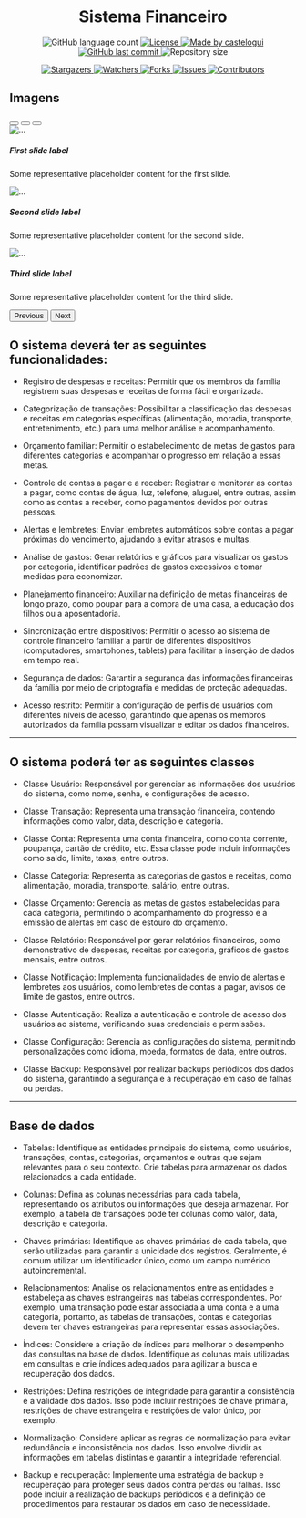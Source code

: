 <div align="center">

# Sistema Financeiro 	
</div>

<p align="center">

  <img alt="GitHub language count" src="https://img.shields.io/github/languages/count/castelogui/login?color=%2304D361">

  <a href="https://github.com/castelogui/login/blob/master/LICENSE">
    <img alt="License" src="https://img.shields.io/badge/license-MIT-brightgreen">
  </a>
	
  <a href="https://www.linkedin.com/in/castelo-guilherme/">
    <img alt="Made by castelogui" src="https://img.shields.io/badge/made%20by-castelogui-%2304D361">
  </a>

  <a href="https://github.com/castelogui/login/commits/master">
    <img alt="GitHub last commit" src="https://img.shields.io/github/last-commit/castelogui/next-level-week">
  </a>

  <img alt="Repository size" src="https://img.shields.io/github/repo-size/castelogui/login">

</p>

<p align="center">
  
  <a href="https://github.com/castelogui/login/stargazers">
    <img alt="Stargazers" src="https://img.shields.io/github/stars/castelogui/login?style=social">
  </a>
  
  <a href="https://github.com/castelogui/login/watchers">
    <img alt="Watchers" src="https://img.shields.io/github/watchers/castelogui/login?style=social">
  </a>
  
  <a href="https://github.com/castelogui/login/network/members">
    <img alt="Forks" src="https://img.shields.io/github/forks/castelogui/login?style=social">
  </a>
  
  <a href="https://github.com/castelogui/login/issues">
    <img alt="Issues" src="https://img.shields.io/github/issues/castelogui/login?style=social">
  </a>
  
  <a href="https://github.com/castelogui/login/contributors">
    <img alt="Contributors" src="https://img.shields.io/github/contributors/castelogui/login?style=social">
  </a>	
</p>

## Imagens

<link href="https://cdn.jsdelivr.net/npm/bootstrap@5.3.0/dist/css/bootstrap.min.css" rel="stylesheet" integrity="sha384-9ndCyUaIbzAi2FUVXJi0CjmCapSmO7SnpJef0486qhLnuZ2cdeRhO02iuK6FUUVM" crossorigin="anonymous">

<div id="carouselExampleCaptions" class="carousel slide">
  <div class="carousel-indicators">
    <button type="button" data-bs-target="#carouselExampleCaptions" data-bs-slide-to="0" class="active" aria-current="true" aria-label="Slide 1"></button>
    <button type="button" data-bs-target="#carouselExampleCaptions" data-bs-slide-to="1" aria-label="Slide 2"></button>
    <button type="button" data-bs-target="#carouselExampleCaptions" data-bs-slide-to="2" aria-label="Slide 3"></button>
  </div>
  <div class="carousel-inner">
    <div class="carousel-item active">
      <img src="./assets/images/project/categorias_contas_create.png" class="d-block w-100" alt="...">
      <div class="carousel-caption d-none d-md-block">
        <h5>First slide label</h5>
        <p>Some representative placeholder content for the first slide.</p>
      </div>
    </div>
    <div class="carousel-item">
      <img src="./assets/images/project/categorias_contas_list.png" class="d-block w-100" alt="...">
      <div class="carousel-caption d-none d-md-block">
        <h5>Second slide label</h5>
        <p>Some representative placeholder content for the second slide.</p>
      </div>
    </div>
    <div class="carousel-item">
      <img src="./assets/images/project/categorias_contas_edit.png" class="d-block w-100" alt="...">
      <div class="carousel-caption d-none d-md-block">
        <h5>Third slide label</h5>
        <p>Some representative placeholder content for the third slide.</p>
      </div>
    </div>
  </div>
  <button class="carousel-control-prev" type="button" data-bs-target="#carouselExampleCaptions" data-bs-slide="prev">
    <span class="carousel-control-prev-icon" aria-hidden="true"></span>
    <span class="visually-hidden">Previous</span>
  </button>
  <button class="carousel-control-next" type="button" data-bs-target="#carouselExampleCaptions" data-bs-slide="next">
    <span class="carousel-control-next-icon" aria-hidden="true"></span>
    <span class="visually-hidden">Next</span>
  </button>
</div>

## O sistema deverá ter as seguintes funcionalidades:

- Registro de despesas e receitas: Permitir que os membros da família registrem suas despesas e receitas de forma fácil e organizada.

- Categorização de transações: Possibilitar a classificação das despesas e receitas em categorias específicas (alimentação, moradia, transporte, entretenimento, etc.) para uma melhor análise e acompanhamento.

- Orçamento familiar: Permitir o estabelecimento de metas de gastos para diferentes categorias e acompanhar o progresso em relação a essas metas.

- Controle de contas a pagar e a receber: Registrar e monitorar as contas a pagar, como contas de água, luz, telefone, aluguel, entre outras, assim como as contas a receber, como pagamentos devidos por outras pessoas.

- Alertas e lembretes: Enviar lembretes automáticos sobre contas a pagar próximas do vencimento, ajudando a evitar atrasos e multas.

- Análise de gastos: Gerar relatórios e gráficos para visualizar os gastos por categoria, identificar padrões de gastos excessivos e tomar medidas para economizar.

- Planejamento financeiro: Auxiliar na definição de metas financeiras de longo prazo, como poupar para a compra de uma casa, a educação dos filhos ou a aposentadoria.

- Sincronização entre dispositivos: Permitir o acesso ao sistema de controle financeiro familiar a partir de diferentes dispositivos (computadores, smartphones, tablets) para facilitar a inserção de dados em tempo real.

- Segurança de dados: Garantir a segurança das informações financeiras da família por meio de criptografia e medidas de proteção adequadas.

- Acesso restrito: Permitir a configuração de perfis de usuários com diferentes níveis de acesso, garantindo que apenas os membros autorizados da família possam visualizar e editar os dados financeiros.

-----

## O sistema poderá ter as seguintes classes

- Classe Usuário: Responsável por gerenciar as informações dos usuários do sistema, como nome, senha, e configurações de acesso.

- Classe Transação: Representa uma transação financeira, contendo informações como valor, data, descrição e categoria.

- Classe Conta: Representa uma conta financeira, como conta corrente, poupança, cartão de crédito, etc. Essa classe pode incluir informações como saldo, limite, taxas, entre outros.

- Classe Categoria: Representa as categorias de gastos e receitas, como alimentação, moradia, transporte, salário, entre outras.

- Classe Orçamento: Gerencia as metas de gastos estabelecidas para cada categoria, permitindo o acompanhamento do progresso e a emissão de alertas em caso de estouro do orçamento.

- Classe Relatório: Responsável por gerar relatórios financeiros, como demonstrativo de despesas, receitas por categoria, gráficos de gastos mensais, entre outros.

- Classe Notificação: Implementa funcionalidades de envio de alertas e lembretes aos usuários, como lembretes de contas a pagar, avisos de limite de gastos, entre outros.

- Classe Autenticação: Realiza a autenticação e controle de acesso dos usuários ao sistema, verificando suas credenciais e permissões.

- Classe Configuração: Gerencia as configurações do sistema, permitindo personalizações como idioma, moeda, formatos de data, entre outros.

- Classe Backup: Responsável por realizar backups periódicos dos dados do sistema, garantindo a segurança e a recuperação em caso de falhas ou perdas.

-----------

## Base de dados

- Tabelas: Identifique as entidades principais do sistema, como usuários, transações, contas, categorias, orçamentos e outras que sejam relevantes para o seu contexto. Crie tabelas para armazenar os dados relacionados a cada entidade.

- Colunas: Defina as colunas necessárias para cada tabela, representando os atributos ou informações que deseja armazenar. Por exemplo, a tabela de transações pode ter colunas como valor, data, descrição e categoria.

- Chaves primárias: Identifique as chaves primárias de cada tabela, que serão utilizadas para garantir a unicidade dos registros. Geralmente, é comum utilizar um identificador único, como um campo numérico autoincremental.

- Relacionamentos: Analise os relacionamentos entre as entidades e estabeleça as chaves estrangeiras nas tabelas correspondentes. Por exemplo, uma transação pode estar associada a uma conta e a uma categoria, portanto, as tabelas de transações, contas e categorias devem ter chaves estrangeiras para representar essas associações.

- Índices: Considere a criação de índices para melhorar o desempenho das consultas na base de dados. Identifique as colunas mais utilizadas em consultas e crie índices adequados para agilizar a busca e recuperação dos dados.

- Restrições: Defina restrições de integridade para garantir a consistência e a validade dos dados. Isso pode incluir restrições de chave primária, restrições de chave estrangeira e restrições de valor único, por exemplo.

- Normalização: Considere aplicar as regras de normalização para evitar redundância e inconsistência nos dados. Isso envolve dividir as informações em tabelas distintas e garantir a integridade referencial.

- Backup e recuperação: Implemente uma estratégia de backup e recuperação para proteger seus dados contra perdas ou falhas. Isso pode incluir a realização de backups periódicos e a definição de procedimentos para restaurar os dados em caso de necessidade.